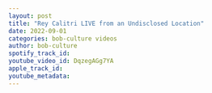 ```yaml
---
layout: post
title: "Rey Calitri LIVE from an Undisclosed Location"
date: 2022-09-01
categories: bob-culture videos
author: bob-culture
spotify_track_id: 
youtube_video_id: DqzegAGg7YA
apple_track_id: 
youtube_metadata: 
---
```


